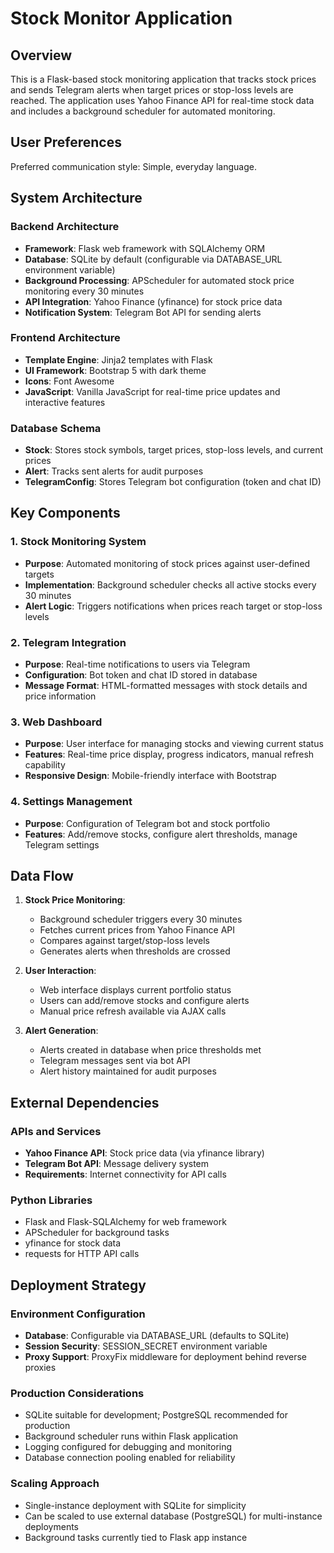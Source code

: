 # Stock Monitor Application

## Overview

This is a Flask-based stock monitoring application that tracks stock prices and sends Telegram alerts when target prices or stop-loss levels are reached. The application uses Yahoo Finance API for real-time stock data and includes a background scheduler for automated monitoring.

## User Preferences

Preferred communication style: Simple, everyday language.

## System Architecture

### Backend Architecture
- **Framework**: Flask web framework with SQLAlchemy ORM
- **Database**: SQLite by default (configurable via DATABASE_URL environment variable)
- **Background Processing**: APScheduler for automated stock price monitoring every 30 minutes
- **API Integration**: Yahoo Finance (yfinance) for stock price data
- **Notification System**: Telegram Bot API for sending alerts

### Frontend Architecture
- **Template Engine**: Jinja2 templates with Flask
- **UI Framework**: Bootstrap 5 with dark theme
- **Icons**: Font Awesome
- **JavaScript**: Vanilla JavaScript for real-time price updates and interactive features

### Database Schema
- **Stock**: Stores stock symbols, target prices, stop-loss levels, and current prices
- **Alert**: Tracks sent alerts for audit purposes
- **TelegramConfig**: Stores Telegram bot configuration (token and chat ID)

## Key Components

### 1. Stock Monitoring System
- **Purpose**: Automated monitoring of stock prices against user-defined targets
- **Implementation**: Background scheduler checks all active stocks every 30 minutes
- **Alert Logic**: Triggers notifications when prices reach target or stop-loss levels

### 2. Telegram Integration
- **Purpose**: Real-time notifications to users via Telegram
- **Configuration**: Bot token and chat ID stored in database
- **Message Format**: HTML-formatted messages with stock details and price information

### 3. Web Dashboard
- **Purpose**: User interface for managing stocks and viewing current status
- **Features**: Real-time price display, progress indicators, manual refresh capability
- **Responsive Design**: Mobile-friendly interface with Bootstrap

### 4. Settings Management
- **Purpose**: Configuration of Telegram bot and stock portfolio
- **Features**: Add/remove stocks, configure alert thresholds, manage Telegram settings

## Data Flow

1. **Stock Price Monitoring**:
   - Background scheduler triggers every 30 minutes
   - Fetches current prices from Yahoo Finance API
   - Compares against target/stop-loss levels
   - Generates alerts when thresholds are crossed

2. **User Interaction**:
   - Web interface displays current portfolio status
   - Users can add/remove stocks and configure alerts
   - Manual price refresh available via AJAX calls

3. **Alert Generation**:
   - Alerts created in database when price thresholds met
   - Telegram messages sent via bot API
   - Alert history maintained for audit purposes

## External Dependencies

### APIs and Services
- **Yahoo Finance API**: Stock price data (via yfinance library)
- **Telegram Bot API**: Message delivery system
- **Requirements**: Internet connectivity for API calls

### Python Libraries
- Flask and Flask-SQLAlchemy for web framework
- APScheduler for background tasks
- yfinance for stock data
- requests for HTTP API calls

## Deployment Strategy

### Environment Configuration
- **Database**: Configurable via DATABASE_URL (defaults to SQLite)
- **Session Security**: SESSION_SECRET environment variable
- **Proxy Support**: ProxyFix middleware for deployment behind reverse proxies

### Production Considerations
- SQLite suitable for development; PostgreSQL recommended for production
- Background scheduler runs within Flask application
- Logging configured for debugging and monitoring
- Database connection pooling enabled for reliability

### Scaling Approach
- Single-instance deployment with SQLite for simplicity
- Can be scaled to use external database (PostgreSQL) for multi-instance deployments
- Background tasks currently tied to Flask app instance
